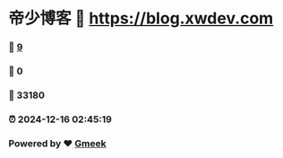 # 帝少博客 :link: https://blog.xwdev.com 
### :page_facing_up: [9](https://blog.xwdev.com/tag.html) 
### :speech_balloon: 0 
### :hibiscus: 33180 
### :alarm_clock: 2024-12-16 02:45:19 
### Powered by :heart: [Gmeek](https://github.com/Meekdai/Gmeek)

